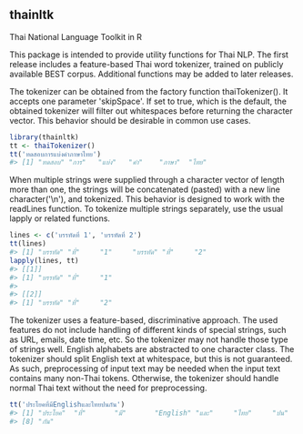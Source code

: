 <!-- README.md is generated from README.Rmd. Please edit that file -->
thainltk
--------

Thai National Language Toolkit in R

This package is intended to provide utility functions for Thai NLP. The first release includes a feature-based Thai word tokenizer, trained on publicly available BEST corpus. Additional functions may be added to later releases.

The tokenizer can be obtained from the factory function thaiTokenizer(). It accepts one parameter 'skipSpace'. If set to true, which is the default, the obtained tokenizer will filter out whitespaces before returning the character vector. This behavior should be desirable in common use cases.

``` r
library(thainltk)
tt <- thaiTokenizer()
tt('ทดสอบการแบ่งคำภาษาไทย')
#> [1] "ทดสอบ" "การ"   "แบ่ง"   "คำ"    "ภาษา"  "ไทย"
```

When multiple strings were supplied through a character vector of length more than one, the strings will be concatenated (pasted) with a new line character('\\n'), and tokenized. This behavior is designed to work with the readLines function. To tokenize multiple strings separately, use the usual lapply or related functions.

``` r
lines <- c('บรรทัดที่ 1', 'บรรทัดที่ 2')
tt(lines)
#> [1] "บรรทัด" "ที่"     "1"     "บรรทัด" "ที่"     "2"
lapply(lines, tt)
#> [[1]]
#> [1] "บรรทัด" "ที่"     "1"    
#> 
#> [[2]]
#> [1] "บรรทัด" "ที่"     "2"
```

The tokenizer uses a feature-based, discriminative approach. The used features do not include handling of different kinds of special strings, such as URL, emails, date time, etc. So the tokenizer may not handle those type of strings well. English alphabets are abstracted to one character class. The tokenizer should split English text at whitespace, but this is not guaranteed. As such, preprocessing of input text may be needed when the input text contains many non-Thai tokens. Otherwise, the tokenizer should handle normal Thai text without the need for preprocessing.

``` r
tt('ประโยคที่มีEnglishและไทยปนกัน')
#> [1] "ประโยค"  "ที่"       "มี"       "English" "และ"     "ไทย"     "ปน"     
#> [8] "กัน"
```
